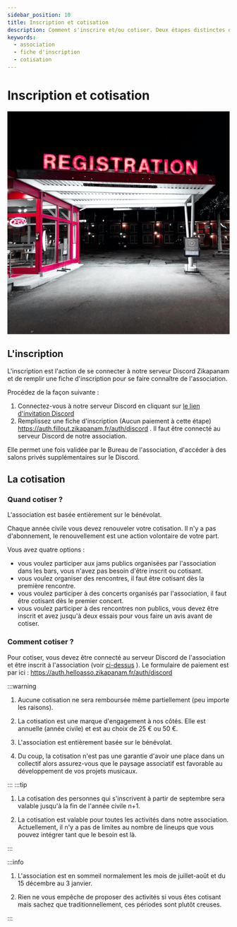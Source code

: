 ```yaml
---
sidebar_position: 10
title: Inscription et cotisation
description: Comment s'inscrire et/ou cotiser. Deux étapes distinctes de l'engagement dans notre association.
keywords:
  - association
  - fiche d'inscription
  - cotisation
---
```

# Inscription et cotisation

![Registration](/img/registration-phil-desforges-L0K-87Ybwio-unsplash.jpg)

## L'inscription

L'inscription est l'action de se connecter à notre serveur Discord Zikapanam et de remplir une fiche d'inscription pour se faire connaître de l'association.

Procédez de la façon suivante :
1. Connectez-vous à notre serveur Discord en cliquant sur [le lien d'invitation Discord](https://www.blog.zikapanam.fr/invitation-discord)
2. Remplissez une fiche d'inscription (Aucun paiement à cette étape) https://auth.fillout.zikapanam.fr/auth/discord . Il faut être connecté au serveur Discord de notre association.

Elle permet une fois validée par le Bureau de l'association, d'accéder à des salons privés supplémentaires sur le Discord.

## La cotisation


### Quand cotiser ?

L'association est basée entièrement sur le bénévolat. 

Chaque année civile vous devez renouveler votre cotisation. Il n'y a pas d'abonnement, le renouvellement est une action volontaire de votre part.

Vous avez quatre options :

- vous voulez participer aux jams publics organisées par l'association dans les bars, vous n'avez pas besoin d'être inscrit ou cotisant.
- vous voulez organiser des rencontres, il faut être cotisant dès la première rencontre.
- vous voulez participer à des concerts organisés par l'association, il faut être cotisant dès le premier concert.
- vous voulez participer à des rencontres non publics, vous devez être inscrit et avez jusqu'à deux essais pour vous faire un avis avant de cotiser.

### Comment cotiser ?

Pour cotiser, vous devez être connecté au serveur Discord de l'association et être inscrit à l'association (voir [ci-dessus](/docs/devenir-cotisant#linscription) ). Le formulaire de paiement est par ici : https://auth.helloasso.zikapanam.fr/auth/discord

:::warning

1. Aucune cotisation ne sera remboursée même partiellement (peu importe les raisons).

2. La cotisation est une marque d'engagement à nos côtés. Elle est annuelle (année civile) et est au choix de 25 € ou 50 €.

3. L'association est entièrement basée sur le bénévolat.

4. Du coup, la cotisation n'est pas une garantie d'avoir une place dans un collectif alors assurez-vous que le paysage associatif est favorable au développement de vos projets musicaux.

:::
:::tip

1. La cotisation des personnes qui s'inscrivent à partir de septembre sera valable jusqu'à la fin de l'année civile n+1. 

2. La cotisation est valable pour toutes les activités dans notre association. Actuellement, il n'y a pas de limites au nombre de lineups que vous pouvez intégrer tant que le besoin est là.

:::


:::info

1. L'association est en sommeil normalement les mois de juillet-août et du 15 décembre au 3 janvier.

2. Rien ne vous empêche de proposer des activités si vous êtes cotisant mais sachez que traditionnellement, ces périodes sont plutôt creuses. 

:::
